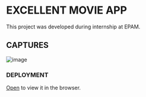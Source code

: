 # EXCELLENT MOVIE APP

This project was developed during internship at EPAM.

## CAPTURES
![image](https://github.com/Javokhirbek2000/Epam-Project/blob/master/screenshot-excellent-movie.netlify.app-2021.10.29-00_24_36.png)

### DEPLOYMENT
[Open](https://excellent-movie.netlify.app/) to view it in the browser.

